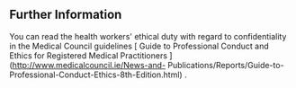 ##  Further Information

You can read the health workers' ethical duty with regard to confidentiality
in the Medical Council guidelines [ Guide to Professional Conduct and Ethics
for Registered Medical Practitioners ](http://www.medicalcouncil.ie/News-and-
Publications/Reports/Guide-to-Professional-Conduct-Ethics-8th-Edition.html) .
